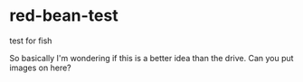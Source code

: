 # red-bean-test
test for fish

So basically I'm wondering if this is a better idea than the drive. Can you put images on here?
